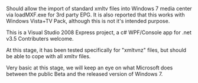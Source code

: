 Should allow the import of standard xmltv files into Windows 7 media center via loadMXF.exe for 3rd party EPG.  It is also reported that this works with Windows Vista+TV Pack, although this is not it's intended purpose.

This is a Visual Studio 2008 Express project, a c# WPF/Console app for .net v3.5
Contributers welcome.

At this stage, it has been tested specifically for "xmltvnz" files, but should be able to cope with all xmltv files.

Very basic at this stage, we will keep an eye on what Microsoft does between the public Beta and the released version of Windows 7.